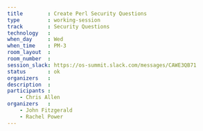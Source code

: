 ```yaml
---
title        : Create Perl Security Questions
type         : working-session
track        : Security Questions
technology   :
when_day     : Wed
when_time    : PM-3
room_layout  :
room_number  :
session_slack: https://os-summit.slack.com/messages/CAWE3QB71
status       : ok
organizers   :
description  :
participants :
    - Chris Allen
organizers   :
    - John Fitzgerald
    - Rachel Power
---
```

